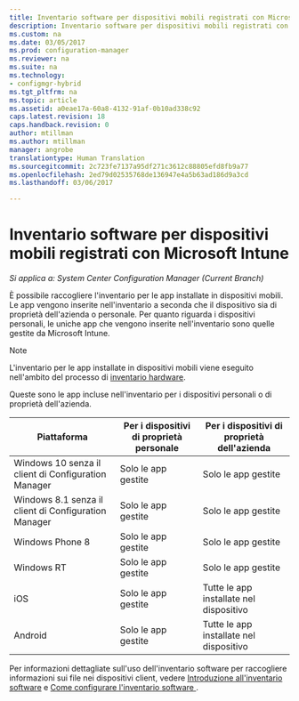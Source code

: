 ```yaml
---
title: Inventario software per dispositivi mobili registrati con Microsoft Intune | Microsoft Docs
description: Inventario software per dispositivi mobili registrati con Microsoft Intune.
ms.custom: na
ms.date: 03/05/2017
ms.prod: configuration-manager
ms.reviewer: na
ms.suite: na
ms.technology:
- configmgr-hybrid
ms.tgt_pltfrm: na
ms.topic: article
ms.assetid: a0eae17a-60a8-4132-91af-0b10ad338c92
caps.latest.revision: 18
caps.handback.revision: 0
author: mtillman
ms.author: mtillman
manager: angrobe
translationtype: Human Translation
ms.sourcegitcommit: 2c723fe7137a95df271c3612c88805efd8fb9a77
ms.openlocfilehash: 2ed79d02535768de136947e4a5b63ad186d9a3cd
ms.lasthandoff: 03/06/2017

---
```

# <a name="software-inventory-for-mobile-devices-enrolled-with-microsoft-intune"></a>Inventario software per dispositivi mobili registrati con Microsoft Intune

*Si applica a: System Center Configuration Manager (Current Branch)*

 È possibile raccogliere l'inventario per le app installate in dispositivi mobili. Le app vengono inserite nell'inventario a seconda che il dispositivo sia di proprietà dell'azienda o personale. Per quanto riguarda i dispositivi personali, le uniche app che vengono inserite nell'inventario sono quelle gestite da Microsoft Intune.  

> [!NOTE]  
>  L'inventario per le app installate in dispositivi mobili viene eseguito nell'ambito del processo di [inventario hardware](mobile-device-hardware-inventory-hybrid.md).  

 Queste sono le app incluse nell'inventario per i dispositivi personali o di proprietà dell'azienda.  

|Piattaforma|Per i dispositivi di proprietà personale|Per i dispositivi di proprietà dell'azienda|  
|--------------|---------------------------------|--------------------------------|  
|Windows 10 senza il client di Configuration Manager|Solo le app gestite|Solo le app gestite|
|Windows 8.1 senza il client di Configuration Manager|Solo le app gestite|Solo le app gestite|  
|Windows Phone 8|Solo le app gestite|Solo le app gestite|  
|Windows RT|Solo le app gestite|Solo le app gestite|  
|iOS|Solo le app gestite|Tutte le app installate nel dispositivo|  
|Android|Solo le app gestite|Tutte le app installate nel dispositivo|  

Per informazioni dettagliate sull'uso dell'inventario software per raccogliere informazioni sui file nei dispositivi client, vedere [Introduzione all'inventario software](../../core/clients/manage/inventory/introduction-to-software-inventory.md) e [Come configurare l'inventario software ](../../core/clients/manage/inventory/configure-software-inventory.md).

